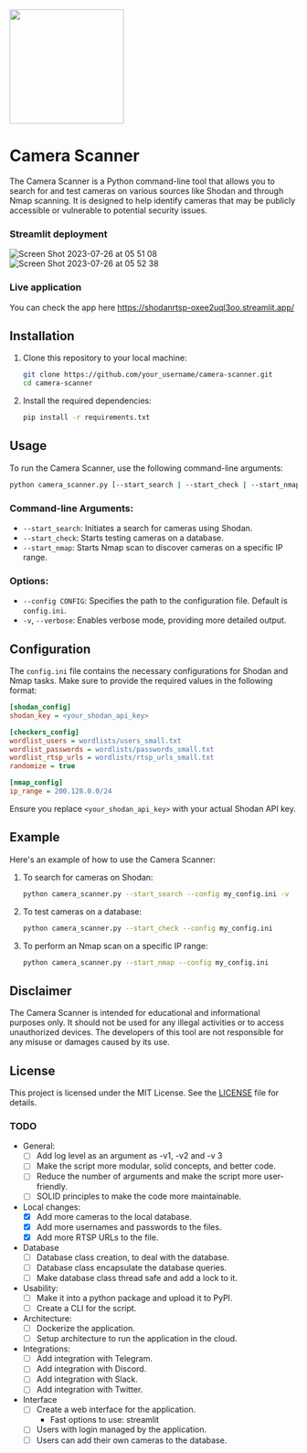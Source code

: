 <img src="https://github.com/henriqueblobato/shodan_rtsp/assets/18133417/b2fd3f57-89c8-454f-9afc-e28d040f91dc" width="200"/>

# Camera Scanner

The Camera Scanner is a Python command-line tool that allows you to search for and test cameras on various sources like Shodan and through Nmap scanning. It is designed to help identify cameras that may be publicly accessible or vulnerable to potential security issues.

### Streamlit deployment
![Screen Shot 2023-07-26 at 05 51 08](https://github.com/henriqueblobato/shodan_rtsp/assets/18133417/77ad3b8d-97ac-439e-b254-1fe9679760d2)
![Screen Shot 2023-07-26 at 05 52 38](https://github.com/henriqueblobato/shodan_rtsp/assets/18133417/e38b85db-fff7-42d0-93f9-460016828490)

### Live application
You can check the app here
https://shodanrtsp-oxee2uql3oo.streamlit.app/

## Installation

1. Clone this repository to your local machine:

   ```bash
   git clone https://github.com/your_username/camera-scanner.git
   cd camera-scanner
   ```

2. Install the required dependencies:

   ```bash
   pip install -r requirements.txt
   ```

## Usage

To run the Camera Scanner, use the following command-line arguments:

```bash
python camera_scanner.py [--start_search | --start_check | --start_nmap] [--config CONFIG] [-v]
```

### Command-line Arguments:

- `--start_search`: Initiates a search for cameras using Shodan.
- `--start_check`: Starts testing cameras on a database.
- `--start_nmap`: Starts Nmap scan to discover cameras on a specific IP range.

### Options:

- `--config CONFIG`: Specifies the path to the configuration file. Default is `config.ini`.
- `-v`, `--verbose`: Enables verbose mode, providing more detailed output.

## Configuration

The `config.ini` file contains the necessary configurations for Shodan and Nmap tasks. Make sure to provide the required values in the following format:

```ini
[shodan_config]
shodan_key = <your_shodan_api_key>

[checkers_config]
wordlist_users = wordlists/users_small.txt
wordlist_passwords = wordlists/passwords_small.txt
wordlist_rtsp_urls = wordlists/rtsp_urls_small.txt
randomize = true

[nmap_config]
ip_range = 200.128.0.0/24
```

Ensure you replace `<your_shodan_api_key>` with your actual Shodan API key.

## Example

Here's an example of how to use the Camera Scanner:

1. To search for cameras on Shodan:

   ```bash
   python camera_scanner.py --start_search --config my_config.ini -v
   ```

2. To test cameras on a database:

   ```bash
   python camera_scanner.py --start_check --config my_config.ini
   ```

3. To perform an Nmap scan on a specific IP range:

   ```bash
   python camera_scanner.py --start_nmap --config my_config.ini
   ```

## Disclaimer

The Camera Scanner is intended for educational and informational purposes only. It should not be used for any illegal activities or to access unauthorized devices. The developers of this tool are not responsible for any misuse or damages caused by its use.

## License

This project is licensed under the MIT License. See the [LICENSE](LICENSE) file for details.

### TODO
- General:
  - [ ] Add log level as an argument as -v1, -v2 and -v 3 
  - [ ] Make the script more modular, solid concepts, and better code.
  - [ ] Reduce the number of arguments and make the script more user-friendly.
  - [ ] SOLID principles to make the code more maintainable.
- Local changes:
  - [x] Add more cameras to the local database.
  - [x] Add more usernames and passwords to the files.
  - [x] Add more RTSP URLs to the file.
- Database
  - [ ] Database class creation, to deal with the database.
  - [ ] Database class encapsulate the database queries.
  - [ ] Make database class thread safe and add a lock to it.
- Usability:
  - [ ] Make it into a python package and upload it to PyPI.
  - [ ] Create a CLI for the script.
- Architecture:
  - [ ] Dockerize the application.
  - [ ] Setup architecture to run the application in the cloud.
- Integrations:
  - [ ] Add integration with Telegram.
  - [ ] Add integration with Discord.
  - [ ] Add integration with Slack.
  - [ ] Add integration with Twitter.
- Interface
  - [ ] Create a web interface for the application.
    - Fast options to use: streamlit
  - [ ] Users with login managed by the application.
  - [ ] Users can add their own cameras to the database.
